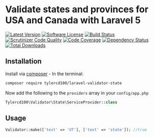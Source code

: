 # Validate states and provinces for USA and Canada with Laravel 5
[![Latest Version](https://img.shields.io/github/release/tylercd100/laravel-validator-state.svg?style=flat-square)](https://github.com/tylercd100/laravel-validator-state/releases)
[![Software License](https://img.shields.io/badge/license-MIT-brightgreen.svg?style=flat-square)](LICENSE.md)
[![Build Status](https://travis-ci.org/tylercd100/laravel-validator-state.svg?branch=master)](https://travis-ci.org/tylercd100/laravel-validator-state)
[![Scrutinizer Code Quality](https://scrutinizer-ci.com/g/tylercd100/laravel-validator-state/badges/quality-score.png?b=master)](https://scrutinizer-ci.com/g/tylercd100/laravel-validator-state/?branch=master)
[![Code Coverage](https://scrutinizer-ci.com/g/tylercd100/laravel-validator-state/badges/coverage.png?b=master)](https://scrutinizer-ci.com/g/tylercd100/laravel-validator-state/?branch=master)
[![Dependency Status](https://www.versioneye.com/user/projects/56f3252c35630e0029db0187/badge.svg?style=flat)](https://www.versioneye.com/user/projects/56f3252c35630e0029db0187)
[![Total Downloads](https://img.shields.io/packagist/dt/tylercd100/laravel-validator-state.svg?style=flat-square)](https://packagist.org/packages/tylercd100/laravel-validator-state)

## Installation

Install via [composer](https://getcomposer.org/) - In the terminal:
```bash
composer require tylercd100/laravel-validator-state
```

Now add the following to the `providers` array in your `config/app.php`
```php
Tylercd100\Validator\State\ServiceProvider::class
```

## Usage

```php
Validator::make(['test' => 'UT'], ['test' => 'state']); //true
```
